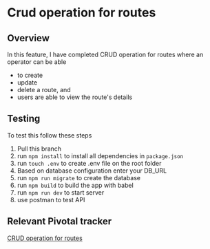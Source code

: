 # Crud operation for routes

## Overview
In this feature, I have completed CRUD operation for routes where an operator can be able

 - to create
 - update
  - delete a route, and
  - users are able to view the route's details 
## Testing 

To test this follow these steps 

1. Pull this branch
2. run `npm install` to install all dependencies in `package.json`
3. run `touch .env` to create .env file on the root folder
4. Based on database configuration enter your DB_URL
5. run `npm run migrate` to create the database
6. run `npm build` to build the app with babel
7.  run `npm run dev` to start server 
8. use postman to test API

## Relevant Pivotal tracker
[CRUD operation for routes](https://trello.com/c/Rf7ECYx3/7-crud-operations-for-routes)